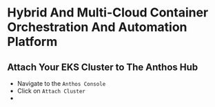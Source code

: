 # Hybrid And Multi-Cloud Container Orchestration And Automation Platform
## Attach Your EKS Cluster to The Anthos Hub
- Navigate to the `Anthos Console`
- Click on `Attach Cluster`
- 